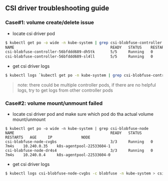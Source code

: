 ## CSI driver troubleshooting guide
### Case#1: volume create/delete issue
 - locate csi driver pod
```sh
$ kubectl get po -o wide -n kube-system | grep csi-blobfuse-controller
NAME                                           READY   STATUS    RESTARTS   AGE     IP             NODE
csi-blobfuse-controller-56bfddd689-dh5tk       5/5     Running   0          35s     10.240.0.19    k8s-agentpool-22533604-0
csi-blobfuse-controller-56bfddd689-sl4ll       5/5     Running   0          35s     10.240.0.23    k8s-agentpool-22533604-1
```
 - get csi driver logs
```sh
$ kubectl logs `kubectl get po -n kube-system | grep csi-blobfuse-controller | cut -d ' ' -f1` -c blobfuse -n kube-system > csi-blobfuse-controller.log
```
> note: there could be multiple controller pods, if there are no helpful logs, try to get logs from other controller pods

### Case#2: volume mount/unmount failed
 - locate csi driver pod and make sure which pod do tha actual volume mount/unmount
```
$ kubectl get po -o wide -n kube-system | grep csi-blobfuse-node
NAME                                           READY   STATUS    RESTARTS   AGE     IP             NODE
csi-blobfuse-node-cvgbs                        3/3     Running   0          7m4s    10.240.0.35    k8s-agentpool-22533604-1
csi-blobfuse-node-dr4s4                        3/3     Running   0          7m4s    10.240.0.4     k8s-agentpool-22533604-0
```

 - get csi driver logs
```sh
$ kubectl logs csi-blobfuse-node-cvgbs -c blobfuse -n kube-system > csi-blobfuse-node.log
```
